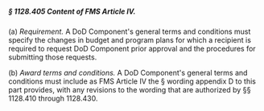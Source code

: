 ##### § 1128.405 Content of FMS Article IV. #####

(a) *Requirement.* A DoD Component's general terms and conditions must specify the changes in budget and program plans for which a recipient is required to request DoD Component prior approval and the procedures for submitting those requests.

(b) *Award terms and conditions.* A DoD Component's general terms and conditions must include as FMS Article IV the § wording appendix D to this part provides, with any revisions to the wording that are authorized by §§ 1128.410 through 1128.430.